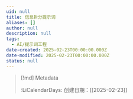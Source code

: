 ```yaml
---
uid: null
title: 信息拆分提示词
aliases: []
author: null
description: null
tags:
  - AI/提示词工程
date-created: 2025-02-23T00:00:00.000Z
date-modified: 2025-02-23T00:00:00.000Z
status: null
---
```


> [!md] Metadata
>
>
> :LiCalendarDays: 创建日期：[[2025-02-23]]
